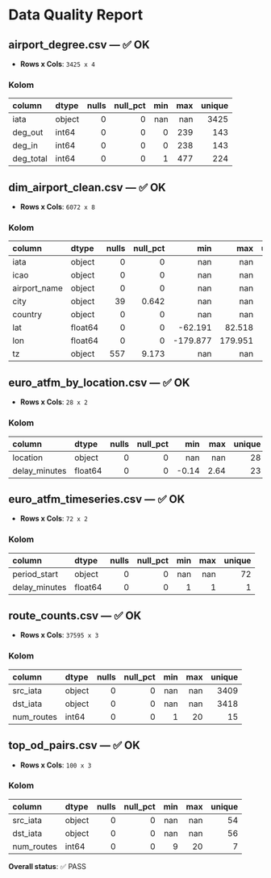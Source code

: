 # Data Quality Report

## airport_degree.csv — ✅ OK
- **Rows x Cols**: `3425 x 4`

### Kolom
| column    | dtype   |   nulls |   null_pct |   min |   max |   unique |
|:----------|:--------|--------:|-----------:|------:|------:|---------:|
| iata      | object  |       0 |          0 |   nan |   nan |     3425 |
| deg_out   | int64   |       0 |          0 |     0 |   239 |      143 |
| deg_in    | int64   |       0 |          0 |     0 |   238 |      143 |
| deg_total | int64   |       0 |          0 |     1 |   477 |      224 |

## dim_airport_clean.csv — ✅ OK
- **Rows x Cols**: `6072 x 8`

### Kolom
| column       | dtype   |   nulls |   null_pct |      min |     max |   unique |
|:-------------|:--------|--------:|-----------:|---------:|--------:|---------:|
| iata         | object  |       0 |      0     |  nan     | nan     |     6072 |
| icao         | object  |       0 |      0     |  nan     | nan     |     6072 |
| airport_name | object  |       0 |      0     |  nan     | nan     |     6046 |
| city         | object  |      39 |      0.642 |  nan     | nan     |     5602 |
| country      | object  |       0 |      0     |  nan     | nan     |      235 |
| lat          | float64 |       0 |      0     |  -62.191 |  82.518 |     6062 |
| lon          | float64 |       0 |      0     | -179.877 | 179.951 |     6064 |
| tz           | object  |     557 |      9.173 |  nan     | nan     |      306 |

## euro_atfm_by_location.csv — ✅ OK
- **Rows x Cols**: `28 x 2`

### Kolom
| column        | dtype   |   nulls |   null_pct |    min |    max |   unique |
|:--------------|:--------|--------:|-----------:|-------:|-------:|---------:|
| location      | object  |       0 |          0 | nan    | nan    |       28 |
| delay_minutes | float64 |       0 |          0 |  -0.14 |   2.64 |       23 |

## euro_atfm_timeseries.csv — ✅ OK
- **Rows x Cols**: `72 x 2`

### Kolom
| column        | dtype   |   nulls |   null_pct |   min |   max |   unique |
|:--------------|:--------|--------:|-----------:|------:|------:|---------:|
| period_start  | object  |       0 |          0 |   nan |   nan |       72 |
| delay_minutes | float64 |       0 |          0 |     1 |     1 |        1 |

## route_counts.csv — ✅ OK
- **Rows x Cols**: `37595 x 3`

### Kolom
| column     | dtype   |   nulls |   null_pct |   min |   max |   unique |
|:-----------|:--------|--------:|-----------:|------:|------:|---------:|
| src_iata   | object  |       0 |          0 |   nan |   nan |     3409 |
| dst_iata   | object  |       0 |          0 |   nan |   nan |     3418 |
| num_routes | int64   |       0 |          0 |     1 |    20 |       15 |

## top_od_pairs.csv — ✅ OK
- **Rows x Cols**: `100 x 3`

### Kolom
| column     | dtype   |   nulls |   null_pct |   min |   max |   unique |
|:-----------|:--------|--------:|-----------:|------:|------:|---------:|
| src_iata   | object  |       0 |          0 |   nan |   nan |       54 |
| dst_iata   | object  |       0 |          0 |   nan |   nan |       56 |
| num_routes | int64   |       0 |          0 |     9 |    20 |        7 |


**Overall status**: ✅ PASS
